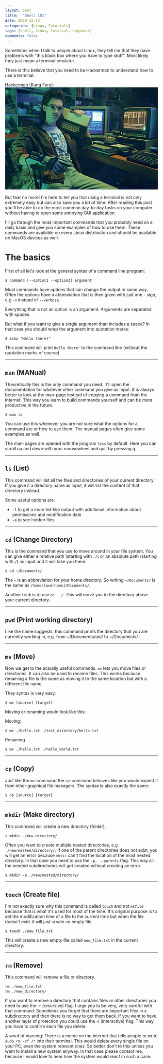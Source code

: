 ```yaml
---
layout: post
title:  "Shell 101"
date: 2020-12-13
categories: [Linux, Tutorials]
tags: [shell, linux, tutorial, beginner]
comments: false
---
```


Sometimes when I talk to people about Linux, they tell me that they have problems with "this black box where you have to type stuff". Most likely they just mean a terminal emulator.

There is this believe that you need to be Hackerman to understand how to use a terminal.

Hackerman (Kung Fury): ![Hackerman (Kung Fury, awesome movie)](/img/shell_101/hackerman.jpg)

But fear no more! I'm here to tell you that using a terminal is not only extremely easy but can also save you a lot of time.
After reading this post you'll be able to do the most common day-to-day tasks on your computer without having to open some annoying GUI application.

I'll go through the most important commands that you probably need on a daily basis and give you some examples of how to use them.
These commands are available on every Linux distribution and should be available on MacOS devices as well.

# The basics

First of all let's look at the general syntax of a command line program:

```shell
$ command [--option1 --option2] argument
```

Most commands have options that can change the output in some way. Often the options have a abbreviation that is then given with just one `-` sign, e.g `-v` instead of `--verbose`.

Everything that is not an option is an argument. Arguments are separated with spaces.

But what if you want to give a single argument than includes a space? In that case you should wrap the argument into quotation marks:

```shell
$ echo "Hello there!"
```

This command will print `Hello there!` to the command line (without the quotation marks of course).

---

## `man` (MANual)

Theoretically this is the only command you need. It'll open the documentation for whatever other command you give as input. It is always better to look at the man-page instead of copying a command from the internet. This way you learn to build commands yourself and can be more productive in the future.

```shell
$ man ls
```

You can use this whenever you are not sure what the options for a command are or how to use them. The manual pages often give some examples as well.

The man-pages are opened with the program `less` by default. Here you can scroll up and down with your mousewheel and quit by pressing q.

---

## `ls` (**L**i**s**t)

This command will list all the files and directories of your current directory. If you give it a directory name as input, it will list the content of that directory instead.

Some useful options are:

- `-l` to get a more list-like output with additional information about permissions and modification date
- `-a` to see hidden files

---

## `cd` (**C**hange **D**irectory)

This is the command that you use to move around in your file system. You can give either a relative path (starting with `./`) or an absolute path (starting with `/`) as input and it will take you there.

```shell
$ cd ~/Documents/
```

The `~` is an abbreviation for your home directory. So writing `~/Documents/` is the same as `/home/[username]/Documents/`.

Another trick is to use `cd ../`. This will move you to the directory above your current directory. 

---

## `pwd` (**P**rint **w**orking **d**irectory)

Like the name suggests, this command prints the directory that you are currently working in, e.g. from ~/Documents/uni/ to ~/Documents/ .

---

## `mv` (**M**o**v**e)

Now we get to the actually useful commands. `mv` lets you move files or directories.
It can also be used to rename files. This works because renaming a file is the same as moving it to the same location but with a different file name.

They syntax is very easy:
```shell
$ mv [source] [target]
```

Moving or renaming would look like this:

Moving:
```shell
$ mv ./hello.txt ./test_directory/hello.txt
```

Renaming
```shell
$ mv ./hello.txt ./hello_world.txt
```

---

## `cp` (**C**o**p**y)

Just like the `mv`-command the `cp`-command behaves like you would expect it from other graphical file managers. The syntax is also exactly the same:

```shell
$ cp [source] [target]
```

---

## `mkdir` (**M**a**k**e **dir**ectory)

This command will create a new directory (folder). 

```shell
$ mkdir ./new_directory/
```

Often you want to create multiple nested directories, e.g. `./new/nested/directory/`. If one of the parent directories does not exist, you will get an error because `mkdir` can't find the location of the most nested directory. In that case you need to use the `-p, --parents` flag. This way all the needed subdirectories will get created without creating an error.

```shell
$ mkdir -p ./new/nested/directory/
```

---

## `touch` (Create file)

I'm not exactly sure why this command is called `touch` and not `mkfile` because that is what it's used for most of the time. It's original purpose is to set the modification time of a file to the current time but when the file doesn't exist it will just create an empty file.

```shell
$ touch ./new_file.txt
```

This will create a new empty file called `new_file.txt` in the current directory.

---

## `rm` (**R**e**m**ove)

This command will remove a file or directory.

```shell
rm ./new_file.txt
rm ./new_directory/
```

If you want to remove a directory that contains files or other directories you need to use the -r (recursive) flag.
I urge you to be very, very careful with that command. Sometimes you forget that there are important files in a subdirectory and then there is no way to get them back. If you want to have another layer of protection you could use the -i (interactive) flag. This way you have to confirm each file you delete.

A word of warning: There is a meme on the internet that tells people to write `sudo rm -rf /*` into their terminal. This would delete every single file on your PC, even the system relevant ones. So better don't to this unless you want to install a new system anyway. In that case please contact me, because I would love to hear how the system would react in such a case.
